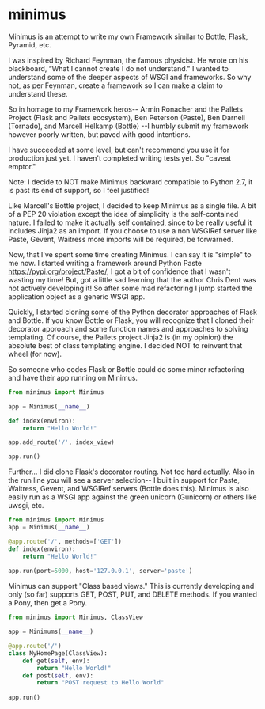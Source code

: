 # minimus

Minimus is an attempt to write my own Framework similar to Bottle, Flask, Pyramid, etc.

I was inspired by Richard Feynman, the famous physicist. He wrote on his blackboard, “What I cannot create I do not understand."  I wanted to understand some of the deeper aspects of WSGI and frameworks.  So why not, as per Feynman, create a framework so I can make a claim to understand these.

So in homage to my Framework heros-- Armin Ronacher and the Pallets Project (Flask and Pallets ecosystem), Ben Peterson (Paste), Ben Darnell (Tornado), and Marcell Helkamp (Bottle) --I humbly submit my framework however poorly written, but paved with good intentions.

I have succeeded at some level, but can't recommend you use it for production just yet.  I haven't completed writing tests yet.  So "caveat emptor."

Note: I decide to NOT make Minimus backward compatible to Python 2.7, it is past its end of support, so I feel justified!

Like Marcell's Bottle project, I decided to keep Minimus as a single file.  A bit of a PEP 20 violation except the idea of simplicity is the self-contained nature.  I failed to make it actually self contained, since to be really useful it includes Jinja2 as an import.  If you choose to use a non WSGIRef server like Paste, Gevent, Waitress more imports will be required, be forwarned.

Now, that I've spent some time creating Minimus.  I can say it is "simple" to me now.  I started writing a framework around Python Paste https://pypi.org/project/Paste/, I got a bit of confidence that I wasn't wasting my time!  But, got a little sad learning that the author Chris Dent was not actively developing it!  So after some mad refactoring I jump started the application object as a generic WSGI app.

Quickly, I started cloning some of the Python decorator approaches of Flask and Bottle.  If you know Bottle or Flask, you will recognize that I cloned their decorator approach and some function names and approaches to solving templating. Of course, the Pallets project Jinja2 is (in my opinion) the absolute best of class templating engine.  I decided NOT to reinvent that wheel (for now).

So someone who codes Flask or Bottle could do some minor refactoring and have their app running on Minimus.

```python
from minimus import Minimus

app = Minimus(__name__)

def index(environ):
    return "Hello World!"

app.add_route('/', index_view)

app.run()
```

Further... I did clone Flask's decorator routing.  Not too hard actually.  Also in the run line you will see a server selection-- I built in support for Paste, Waitress, Gevent, and WSGIRef servers (Bottle does this).  Minimus is also easily run as a WSGI app against the green unicorn (Gunicorn) or others like uwsgi, etc.

```python
from minimus import Minimus
app = Minimus(__name__)

@app.route('/', methods=['GET'])
def index(environ):
    return "Hello World!"
    
app.run(port=5000, host='127.0.0.1', server='paste')
```

Minimus can support "Class based views."  This is currently developing and only (so far) supports GET, POST, PUT, and DELETE methods. If you wanted a Pony, then get a Pony.

```python
from minimus import Minimus, ClassView

app = Minimums(__name__)

@app.route('/')
class MyHomePage(ClassView):
    def get(self, env):
        return "Hello World!"
    def post(self, env):
        return "POST request to Hello World"
        
app.run()
```

